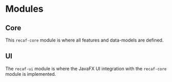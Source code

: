 # Modules

## Core

This `recaf-core` module is where all features and data-models are defined.

## UI

The `recaf-ui` module is where the JavaFX UI integration with the `recaf-core` module is implemented.
